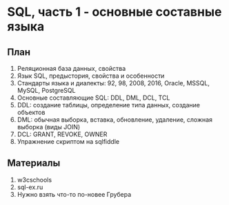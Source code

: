 # SQL, часть 1 - основные составные языка

## План
1. Реляционная база данных, свойства
2. Язык SQL, предыстория, свойства и особенности
3. Стандарты языка и диалекты: 92, 98, 2008, 2016, Oracle, MSSQL, MySQL, PostgreSQL
4. Основные составляющие SQL: DDL, DML, DCL, TCL
5. DDL: создание таблицы, определение типа данных, создание объектов
6. DML: обычная выборка, вставка, обновление, удаление, сложная выборка (виды JOIN)
7. DCL: GRANT, REVOKE, OWNER
8. Упражнение скриптом на sqlfiddle

## Материалы

1. w3cschools
2. sql-ex.ru
3. Нужно взять что-то по-новее Грубера
